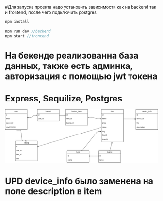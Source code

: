 #Для запуска проекта надо установить зависимости как на backend так и frontend, после чего подключить postgres 
```js
npm install
```
```js
npm run dev //backend
npm start //frontend
```

# На бекенде реализованна база данных, также есть админка, авторизация с помощью jwt токена
# Express, Sequilize, Postgres

![Image alt](https://github.com/AlisherAsd/clothing_store_server/blob/main/models/Shop.drawio%20.png)
# UPD device_info было заменена на поле description в item 
